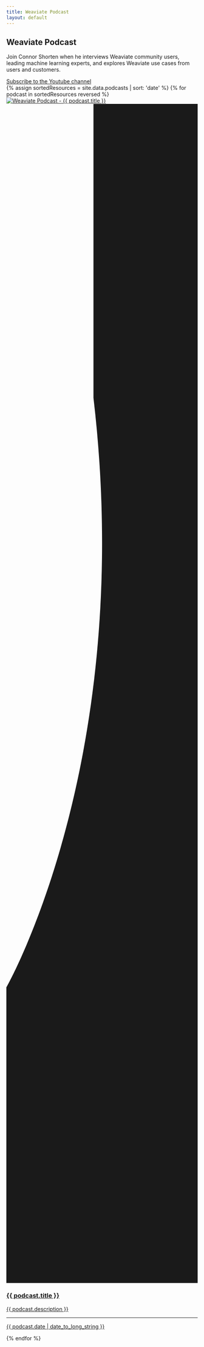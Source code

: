 ```yaml
---
title: Weaviate Podcast
layout: default
---
```


<!-- Podcast intro -->
<section class="pt-4 pt-md-11">
    <div class="container">
        <div class="row align-items-center">
            <div class="col-12 col-lg-12 order-md-1" data-aos="fade-up">
                <!-- Heading -->
                <h1 class="display-3 text-center text-md-start">
                    Weaviate <span class="text-primary">Podcast</span>
                </h1>
                <!-- Text -->
                <p class="lead text-center text-md-start text-muted mb-6 mb-lg-8">
                    Join Connor Shorten when he interviews Weaviate community users, leading machine learning experts, and explores Weaviate use cases from users and customers.
                </p>
                <!-- Buttons -->
                <div class="text-center text-md-start">
                    <a href="https://www.youtube.com/playlist?list=PLTL2JUbrY6tW-KOQfOek8dtUmPgGQj3F0" class="btn btn-primary-soft lift" target="_blank">
                        Subscribe to the Youtube channel <i class="fe fe-youtube d-none d-md-inline ms-3"></i>
                    </a>
                </div>
            </div>
        </div> <!-- / .row -->
    </div> <!-- / .container -->
</section>

<!-- EDPISODES -->
<section class="pt-8 pt-md-11">
    <div class="container">
        <div class="row">
            <div class="col-12">
                {% assign sortedResources = site.data.podcasts | sort: 'date' %}
                {% for podcast in sortedResources reversed %}
                    <!-- Card -->
                    <div class="card card-row shadow-light-lg mb-6">
                        <div class="row gx-0">
                            <a class="col-12 col-md-6 bg-cover card-img-start" style="background-image: url({{ podcast.cover_image }});" href="https://www.youtube.com/watch?v={{ podcast.youtube }}" target="_blank">
                                <!-- Image (placeholder) -->
                                <img src="{{ podcast.cover_image }}" alt="Weaviate Podcast - {{ podcast.title }}" class="img-fluid d-md-none invisible">
                                <!-- Shape -->
                                <div class="shape shape-end shape-fluid-y text-white d-none d-md-block">
                                    <svg viewBox="0 0 112 690" fill="none" xmlns="http://www.w3.org/2000/svg"><path d="M116 0H51v172C76 384 0 517 0 517v173h116V0z" fill="currentColor"/></svg>
                                </div>
                            </a>
                            <div class="col-12 col-md-6">
                                <!-- Body -->
                                <a class="card-body" href="https://www.youtube.com/watch?v={{ podcast.youtube }}" target="_blank">
                                    <!-- Heading -->
                                    <h3>
                                        {{ podcast.title }}
                                    </h3>
                                    <!-- Text -->
                                    <p class="mb-0 text-muted">
                                        {{ podcast.description }}
                                    </p>
                                </a>
                                <!-- Meta -->
                                <a class="card-meta" href="https://www.youtube.com/watch?v={{ podcast.youtube }}" target="_blank">
                                    <!-- Divider -->
                                    <hr class="card-meta-divider">
                                    <!-- Date -->
                                    <p class="h6 text-uppercase text-muted mb-0 ms-auto">
                                        <time datetime="{{ podcast.date }}">{{ podcast.date | date_to_long_string }}</time>
                                    </p>
                                </a>
                            </div>
                        </div>
                    </div>
                {% endfor %}
            </div>
        </div> <!-- / .row -->
    </div> <!-- / .container -->
</section>